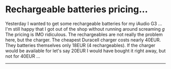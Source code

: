 # Rechargeable batteries pricing...

Yesterday I wanted to get some rechargeable batteries for my iAudio G3 ... I'm still happy that I got out of the shop without running around screaming *g* The pricing is IMO ridiculous. The rechargeables are not really the problem here, but the charger. The cheapest Duracell charger costs nearly 40EUR. They batteries themselves only 18EUR (4 rechargeables). If the charger would be available for let's say 20EUR I would have bought it right away, but not for 40EUR ...

-------------------------------


